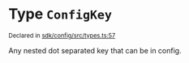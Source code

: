 # Type `ConfigKey`
<sub>Declared in [sdk/config/src/types.ts:57](https://github.com/dxos/dxos/blob/f2f84db18/packages/sdk/config/src/types.ts#L57)</sub>


Any nested dot separated key that can be in config.



